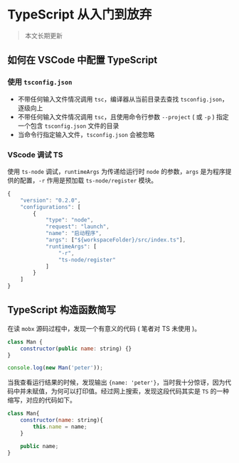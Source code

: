 # TypeScript 从入门到放弃

> 本文长期更新

## 如何在 VSCode 中配置 TypeScript

### 使用 `tsconfig.json`

- 不带任何输入文件情况调用 `tsc`，编译器从当前目录去查找 `tsconfig.json`，逐级向上
- 不带任何输入文件情况调用 `tsc`，且使用命令行参数 `--project` ( 或 `-p` ) 指定一个包含 `tsconfig.json` 文件的目录
- 当命令行指定输入文件，`tsconfig.json` 会被忽略

### VScode 调试 TS

使用 `ts-node` 调试，`runtimeArgs` 为传递给运行时 `node` 的参数，`args` 是为程序提供的配置，`-r` 作用是预加载 `ts-node/register` 模块。

```js
{
    "version": "0.2.0",
    "configurations": [
        {
            "type": "node",
            "request": "launch",
            "name": "启动程序",
            "args": ["${workspaceFolder}/src/index.ts"],
            "runtimeArgs": [
                "-r",
                "ts-node/register"
            ]
        }
    ]
}
```

## TypeScript 构造函数简写

在读 `mobx` 源码过程中，发现一个有意义的代码 ( 笔者对 TS 未使用 )。

```js
class Man {
    constructor(public name: string) {}
}

console.log(new Man('peter'));
```

当我查看运行结果的时候，发现输出 `{name: 'peter'}`，当时我十分惊讶，因为代码中并未赋值，为何可以打印值。经过网上搜索，发现这段代码其实是 `TS` 的一种缩写，对应的代码如下。

```js
class Man{
    constructor(name: string){
        this.name = name;
    }

    public name;
}
```
